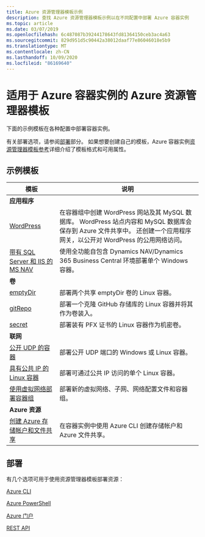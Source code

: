 ```yaml
---
title: Azure 资源管理器模板示例
description: 查找 Azure 资源管理器模板示例以在不同配置中部署 Azure 容器实例
ms.topic: article
ms.date: 03/07/2019
ms.openlocfilehash: 6c487087b39244178643fd81364150ceb3ac4a63
ms.sourcegitcommit: 829d951d5c90442a38012daaf77e86046018e5b9
ms.translationtype: MT
ms.contentlocale: zh-CN
ms.lasthandoff: 10/09/2020
ms.locfileid: "86169640"
---
```

# <a name="azure-resource-manager-templates-for-azure-container-instances"></a>适用于 Azure 容器实例的 Azure 资源管理器模板

下面的示例模板在各种配置中部署容器实例。

有关部署选项，请参阅[部署](#deployment)部分。 如果想要创建自己的模板，Azure 容器实例[资源管理器模板参考][ref]详细介绍了模板格式和可用属性。

## <a name="sample-templates"></a>示例模板

| 模板 | 说明 |
|-|-|
| **应用程序** ||
| [WordPress][app-wp] | 在容器组中创建 WordPress 网站及其 MySQL 数据库。 WordPress 站点内容和 MySQL 数据库会保存到 Azure 文件共享中。 还创建一个应用程序网关，以公开对 WordPress 的公用网络访问。 |
| [带有 SQL Server 和 IIS 的 MS NAV][app-nav] | 使用全功能自包含 Dynamics NAV/Dynamics 365 Business Central 环境部署单个 Windows 容器。 |
| **卷** ||
| [emptyDir][vol-emptydir] | 部署两个共享 emptyDir 卷的 Linux 容器。 |
| [gitRepo][vol-gitrepo] | 部署一个克隆 GitHub 存储库的 Linux 容器并将其作为卷装入。 |
| [secret][vol-secret] | 部署装有 PFX 证书的 Linux 容器作为机密卷。 |
| **联网** ||
| [公开 UDP 的容器][net-udp] | 部署公开 UDP 端口的 Windows 或 Linux 容器。 |
| [具有公共 IP 的 Linux 容器][net-publicip] | 部署可通过公共 IP 访问的单个 Linux 容器。 |
| [使用虚拟网络部署容器组][net-vnet] | 部署新的虚拟网络、子网、网络配置文件和容器组。 |
| **Azure 资源** ||
| [创建 Azure 存储帐户和文件共享][az-files] | 在容器实例中使用 Azure CLI 创建存储帐户和 Azure 文件共享。

## <a name="deployment"></a>部署

有几个选项可用于使用资源管理器模板部署资源：

[Azure CLI][deploy-cli]

[Azure PowerShell][deploy-powershell]

[Azure 门户][deploy-portal]

[REST API][deploy-rest]

<!-- LINKS - External -->
[app-nav]: https://github.com/Azure/azure-quickstart-templates/tree/master/101-aci-dynamicsnav
[app-wp]: https://github.com/Azure/azure-quickstart-templates/tree/master/201-aci-wordpress
[az-files]: https://github.com/Azure/azure-quickstart-templates/tree/master/101-aci-storage-file-share
[net-publicip]: https://github.com/Azure/azure-quickstart-templates/tree/master/101-aci-linuxcontainer-public-ip
[net-udp]: https://github.com/Azure/azure-quickstart-templates/tree/master/201-aci-udp
[net-vnet]: https://github.com/Azure/azure-quickstart-templates/tree/master/101-aci-vnet
[repo]: https://github.com/Azure/azure-quickstart-templates
[vol-emptydir]: https://github.com/Azure/azure-quickstart-templates/tree/master/201-aci-linuxcontainer-volume-emptydir
[vol-gitrepo]: https://github.com/Azure/azure-quickstart-templates/tree/master/201-aci-linuxcontainer-volume-gitrepo
[vol-secret]: https://github.com/Azure/azure-quickstart-templates/tree/master/201-aci-linuxcontainer-volume-secret

<!-- LINKS - Internal -->
[deploy-cli]: ../azure-resource-manager/templates/deploy-cli.md
[deploy-portal]: ../azure-resource-manager/templates/deploy-portal.md
[deploy-powershell]: ../azure-resource-manager/templates/deploy-powershell.md
[deploy-rest]: ../azure-resource-manager/templates/deploy-rest.md
[ref]: /azure/templates/microsoft.containerinstance/containergroups
